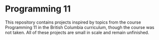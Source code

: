 # Programming 11
This repository contains projects inspired by topics from the course Programming 11 in the British Columbia curriculum, though the course was not taken. All of these projects are small in scale and remain unfinished.

